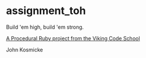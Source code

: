 assignment_toh
==============

Build 'em high, build 'em strong.

[A Procedural Ruby project from the Viking Code School](http://www.vikingcodeschool.com)

John Kosmicke

